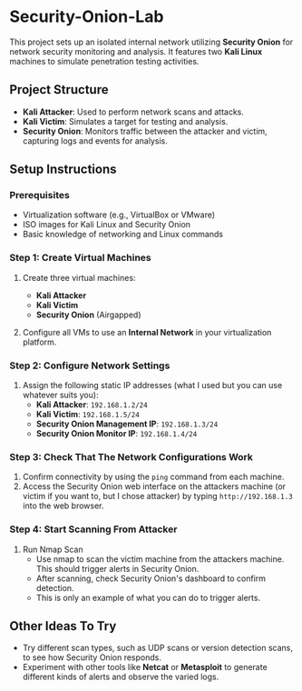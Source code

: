 # Security-Onion-Lab
This project sets up an isolated internal network utilizing **Security Onion** for network security monitoring and analysis. It features two **Kali Linux** machines to simulate penetration testing activities. 

## Project Structure
- **Kali Attacker**: Used to perform network scans and attacks.
- **Kali Victim**: Simulates a target for testing and analysis.
- **Security Onion**: Monitors traffic between the attacker and victim, capturing logs and events for analysis.

## Setup Instructions

### Prerequisites
- Virtualization software (e.g., VirtualBox or VMware)
- ISO images for Kali Linux and Security Onion
- Basic knowledge of networking and Linux commands

### Step 1: Create Virtual Machines
1. Create three virtual machines:
   - **Kali Attacker**
   - **Kali Victim**
   - **Security Onion** (Airgapped)
   
2. Configure all VMs to use an **Internal Network** in your virtualization platform.

### Step 2: Configure Network Settings
1. Assign the following static IP addresses (what I used but you can use whatever suits you):
   - **Kali Attacker**: `192.168.1.2/24`
   - **Kali Victim**: `192.168.1.5/24`
   - **Security Onion Management IP**: `192.168.1.3/24`
   - **Security Onion Monitor IP**: `192.168.1.4/24`

### Step 3: Check That The Network Configurations Work
1. Confirm connectivity by using the `ping` command from each machine.
2. Access the Security Onion web interface on the attackers machine (or victim if you want to, but I chose attacker) by typing `http://192.168.1.3` into the web browser.

### Step 4: Start Scanning From Attacker
1. Run Nmap Scan
   - Use nmap to scan the victim machine from the attackers machine. This should trigger alerts in Security Onion.
   - After scanning, check Security Onion's dashboard to confirm detection.
   - This is only an example of what you can do to trigger alerts.

## Other Ideas To Try
- Try different scan types, such as UDP scans or version detection scans, to see how Security Onion responds.
- Experiment with other tools like **Netcat** or **Metasploit** to generate different kinds of alerts and observe the varied logs.
